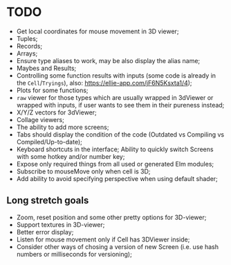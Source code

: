 # TODO

* Get local coordinates for mouse movement in 3D viewer;
* Tuples;
* Records;
* Arrays;
* Ensure type aliases to work, may be also display the alias name;
* Maybes and Results;
* Controlling some function results with inputs (some code is already in the `Cell`/`Tryings`), also: https://ellie-app.com/jF6N5Ksxta1/4);
* Plots for some functions;
* `raw` viewer for those types which are usually wrapped in 3dViewer or wrapped with inputs, if user wants to see them in their pureness instead;
* X/Y/Z vectors for 3dViewer;
* Collage viewers;
* The ability to add more screens;
* Tabs should display the condition of the code (Outdated vs Compiling vs Compiled/Up-to-date);
* Keyboard shortcuts in the interface; Ability to quickly switch Screens with some hotkey and/or number key;
* Expose only required things from all used or generated Elm modules;
* Subscribe to mouseMove only when cell is 3D;
* Add ability to avoid specifying perspective when using default shader;

## Long stretch goals

* Zoom, reset position and some other pretty options for 3D-viewer;
* Support textures in 3D-viewer;
* Better error display;
* Listen for mouse movement only if Cell has 3DViewer inside;
* Consider other ways of chosing a version of new Screen (i.e. use hash numbers or milliseconds for versioning);
